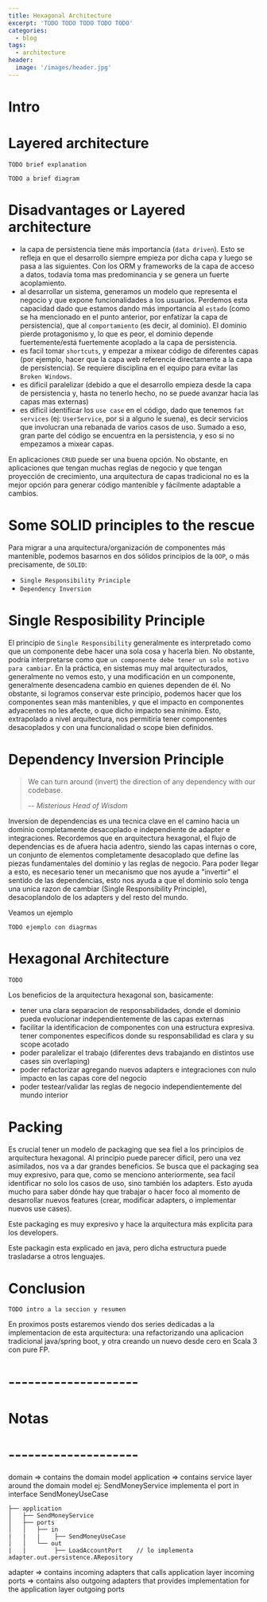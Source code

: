 ```yaml
---
title: Hexagonal Architecture
excerpt: 'TODO TODO TODO TODO TODO'
categories:
  - blog
tags:
  - architecture
header:
  image: '/images/header.jpg'
---
```


# Intro

# Layered architecture

`TODO brief explanation`

`TODO a brief diagram`

# Disadvantages or Layered architecture

- la capa de persistencia tiene más importancia (`data driven`). Esto se refleja en que el desarrollo siempre empieza por dicha capa y luego se pasa a las siguientes. Con los ORM y frameworks de la capa de acceso a datos, todavía toma mas predominancia y se genera un fuerte acoplamiento.
- al desarrollar un sistema, generamos un modelo que representa el negocio y que expone funcionalidades a los usuarios. Perdemos esta capacidad dado que estamos dando más importancia al `estado` (como se ha mencionado en el punto anterior, por enfatizar la capa de persistencia), que al `comportamiento` (es decir, al dominio). El dominio pierde protagonismo y, lo que es peor, el dominio depende fuertemente/está fuertemente acoplado a la capa de persistencia.
- es facil tomar `shortcuts`, y empezar a mixear código de diferentes capas (por ejemplo, hacer que la capa web referencie directamente a la capa de persistencia). Se requiere disciplina en el equipo para evitar las `Broken Windows`.
- es dificil paralelizar (debido a que el desarrollo empieza desde la capa de persistencia y, hasta no tenerlo hecho, no se puede avanzar hacia las capas mas externas)
- es dificil identificar los `use case` en el código, dado que tenemos `fat services` (ej: `UserService`, por si a alguno le suena), es decir servicios que involucran una rebanada de varios casos de uso. Sumado a eso, gran parte del código se encuentra en la persistencia, y eso si no empezamos a mixear capas.

En aplicaciones `CRUD` puede ser una buena opción. No obstante, en aplicaciones que tengan muchas reglas de negocio y que tengan proyección de crecimiento, una arquitectura de capas tradicional no es la mejor opción para generar código mantenible y fácilmente adaptable a cambios.

# Some SOLID principles to the rescue

Para migrar a una arquitectura/organización de componentes más mantenible, podemos basarnos en dos sólidos principios de la `OOP`, o más precisamente, de `SOLID`:

- `Single Responsibility Principle`
- `Dependency Inversion`

# Single Resposibility Principle

El principio de `Single Responsibility` generalmente es interpretado como que un componente debe hacer una sola cosa y hacerla bien. No obstante, podría interpretarse como que `un componente debe tener un solo motivo para cambiar`. En la práctica, en sistemas muy mal arquitecturados, generalmente no vemos esto, y una modificación en un componente, generalmente desencadena cambio en quienes dependen de él. No obstante, si logramos conservar este principio, podemos hacer que los componentes sean más mantenibles, y que el impacto en componentes adyacentes no les afecte, o que dicho impacto sea mínimo. Esto, extrapolado a nivel arquitectura, nos permitiría tener componentes desacoplados y con una funcionalidad o scope bien definidos.

# Dependency Inversion Principle

> We can turn around (invert) the direction of any dependency with our codebase.
>
> -- <cite>Misterious Head of Wisdom</cite>

Inversion de dependencias es una tecnica clave en el camino hacia un dominio completamente desacoplado e independiente de adapter e integraciones. Recordemos que en arquitectura hexagonal, el flujo de dependencias es de afuera hacia adentro, siendo las capas internas o core, un conjunto de elementos completamente desacoplado que define las piezas fundamentales del dominio y las reglas de negocio. Para poder llegar a esto, es necesario tener un mecanismo que nos ayude a "invertir" el sentido de las dependencias, esto nos ayuda a que el dominio solo tenga una unica razon de cambiar (Single Responsibility Principle), desacoplandolo de los adapters y del resto del mundo.

Veamos un ejemplo

`TODO ejemplo con diagrmas`

# Hexagonal Architecture

`TODO `

Los beneficios de la arquitectura hexagonal son, basicamente:

- tener una clara separacion de responsabilidades, donde el dominio pueda evolucionar independientemente de las capas externas
- facilitar la identificacion de componentes con una estructura expresiva. tener componentes especificos donde su responsabilidad es clara y su scope acotado
- poder paralelizar el trabajo (diferentes devs trabajando en distintos use cases sin overlaping)
- poder refactorizar agregando nuevos adapters e integraciones con nulo impacto en las capas core del negocio
- poder testear/validar las reglas de negocio independientemente del mundo interior

# Packing

Es crucial tener un modelo de packaging que sea fiel a los principios de arquitectura hexagonal. Al principio puede parecer dificil, pero una vez asimilados, nos va a dar grandes beneficios. Se busca que el packaging sea muy expresivo, para que, como se menciono anteriormente, sea facil identificar no solo los casos de uso, sino también los adapters. Esto ayuda mucho para saber dónde hay que trabajar o hacer foco al momento de desarrollar nuevos features (crear, modificar adapters, o implementar nuevos use cases).

Este packaging es muy expresivo y hace la arquitectura más explicita para los developers.

Este packagin esta explicado en java, pero dicha estructura puede trasladarse a otros lenguajes.

# Conclusion

`TODO intro a la seccion y resumen`

En proximos posts estaremos viendo dos series dedicadas a la implementacion de esta arquitectura: una refactorizando una aplicacion tradicional java/spring boot, y otra creando un nuevo desde cero en Scala 3 con pure FP.

# --------------------
# Notas
# --------------------

domain => contains the domain model
application => contains service layer around the domain model
ej: SendMoneyService implementa el port in interface SendMoneyUseCase

```
├── application
│   ├── SendMoneyService
│   ├── ports
│   │   ├── in
|   |   |    ├── SendMoneyUseCase
│   │   └── out
|   |        ├── LoadAccountPort    // lo implementa adapter.out.persistence.ARepository
```

adapter => contains incoming adapters that calls application layer incoming ports
        => contains also outgoing adapters that provides implementation for the application layer outgoing ports